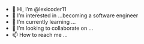 - 👋 Hi, I’m @lexicoder11
- 👀 I’m interested in ...becoming a software engineer
- 🌱 I’m currently learning ...
- 💞️ I’m looking to collaborate on ...
- 📫 How to reach me ...

<!---
lexicoder11/lexicoder11 is a ✨ special ✨ repository because its `README.md` (this file) appears on your GitHub profile.
You can click the Preview link to take a look at your changes.
--->
